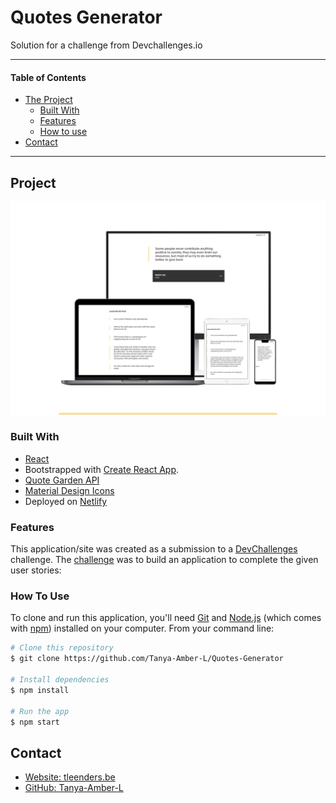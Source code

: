 # Quotes Generator

Solution for a challenge from Devchallenges.io

---

#### Table of Contents

-   [The Project](#project)
    -   [Built With](#built-with)
    -   [Features](#features)
    -   [How to use](#how-to-use)
-   [Contact](#contact)

---

## Project

![screenshot](./public/mockup.jpg)

### Built With

-   [React](https://reactjs.org/)
-   Bootstrapped with [Create React App](https://github.com/facebook/create-react-app).
-   [Quote Garden API](https://pprathameshmore.github.io/QuoteGarden/)
-   [Material Design Icons](https://google.github.io/material-design-icons/)
-   Deployed on [Netlify](https://www.netlify.com/)

### Features

This application/site was created as a submission to a [DevChallenges](https://devchallenges.io/challenges) challenge. The [challenge](https://devchallenges.io/challenges/8Y3J4ucAMQpSnYTwwWW8) was to build an application to complete the given user stories:

### How To Use

To clone and run this application, you'll need [Git](https://git-scm.com) and [Node.js](https://nodejs.org/en/download/) (which comes with [npm](http://npmjs.com)) installed on your computer. From your command line:

```bash
# Clone this repository
$ git clone https://github.com/Tanya-Amber-L/Quotes-Generator

# Install dependencies
$ npm install

# Run the app
$ npm start
```

## Contact

-   [Website: tleenders.be](https://tleenders.be)
-   [GitHub: Tanya-Amber-L](https://github.com/Tanya-Amber-L)
